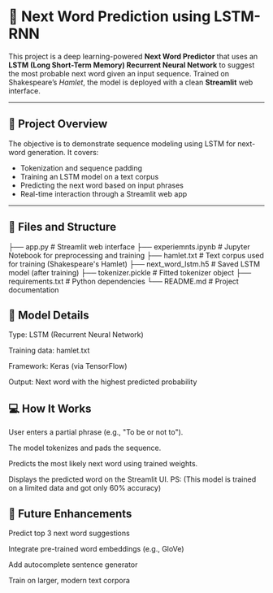 # 🔮 Next Word Prediction using LSTM-RNN

This project is a deep learning-powered **Next Word Predictor** that uses an **LSTM (Long Short-Term Memory) Recurrent Neural Network** to suggest the most probable next word given an input sequence. Trained on Shakespeare’s *Hamlet*, the model is deployed with a clean **Streamlit** web interface.

---

## 🧠 Project Overview

The objective is to demonstrate sequence modeling using LSTM for next-word generation. It covers:
- Tokenization and sequence padding
- Training an LSTM model on a text corpus
- Predicting the next word based on input phrases
- Real-time interaction through a Streamlit web app

---

## 📂 Files and Structure

├── app.py # Streamlit web interface
├── experiemnts.ipynb # Jupyter Notebook for preprocessing and training
├── hamlet.txt # Text corpus used for training (Shakespeare's Hamlet)
├── next_word_lstm.h5 # Saved LSTM model (after training)
├── tokenizer.pickle # Fitted tokenizer object
├── requirements.txt # Python dependencies
└── README.md # Project documentation

## 🧪 Model Details
Type: LSTM (Recurrent Neural Network)

Training data: hamlet.txt

Framework: Keras (via TensorFlow)

Output: Next word with the highest predicted probability


## 💻 How It Works
User enters a partial phrase (e.g., "To be or not to").

The model tokenizes and pads the sequence.

Predicts the most likely next word using trained weights.

Displays the predicted word on the Streamlit UI.
PS: (This model is trained on a limited data and got only 60% accuracy)

## 🔮 Future Enhancements
Predict top 3 next word suggestions

Integrate pre-trained word embeddings (e.g., GloVe)

Add autocomplete sentence generator

Train on larger, modern text corpora
